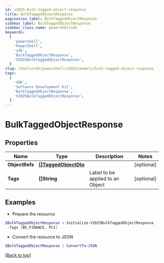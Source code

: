 ```yaml
---
id: v2025-bulk-tagged-object-response
title: BulkTaggedObjectResponse
pagination_label: BulkTaggedObjectResponse
sidebar_label: BulkTaggedObjectResponse
sidebar_class_name: powershellsdk
keywords:
  [
    'powershell',
    'PowerShell',
    'sdk',
    'BulkTaggedObjectResponse',
    'V2025BulkTaggedObjectResponse',
  ]
slug: /tools/sdk/powershell/v2025/models/bulk-tagged-object-response
tags:
  [
    'SDK',
    'Software Development Kit',
    'BulkTaggedObjectResponse',
    'V2025BulkTaggedObjectResponse',
  ]
---
```


# BulkTaggedObjectResponse

## Properties

| Name | Type | Description | Notes |
| --- | --- | --- | --- |
| **ObjectRefs** | [**[]TaggedObjectDto**](tagged-object-dto) |  | [optional] |
| **Tags** | **[]String** | Label to be applied to an Object | [optional] |

## Examples

- Prepare the resource

```powershell
$BulkTaggedObjectResponse = Initialize-V2025BulkTaggedObjectResponse  -ObjectRefs null `
 -Tags [BU_FINANCE, PCI]
```

- Convert the resource to JSON

```powershell
$BulkTaggedObjectResponse | ConvertTo-JSON
```

[[Back to top]](#)
